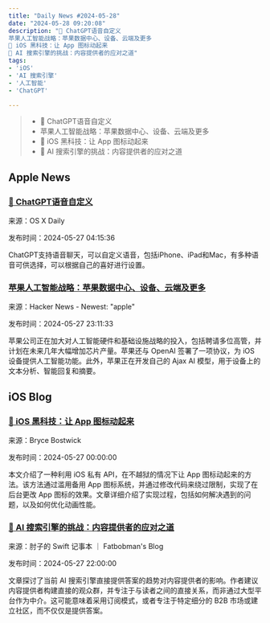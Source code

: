 ```yaml
---
title: "Daily News #2024-05-28"
date: "2024-05-28 09:20:08"
description: "🌟 ChatGPT语音自定义
苹果人工智能战略：苹果数据中心、设备、云端及更多
🌟 iOS 黑科技：让 App 图标动起来
🌟 AI 搜索引擎的挑战：内容提供者的应对之道"
tags: 
- 'iOS'
- 'AI 搜索引擎'
- '人工智能'
- 'ChatGPT'

---
```


> - 🌟 ChatGPT语音自定义
> - 苹果人工智能战略：苹果数据中心、设备、云端及更多
> - 🌟 iOS 黑科技：让 App 图标动起来
> - 🌟 AI 搜索引擎的挑战：内容提供者的应对之道

## Apple News

### [🌟 ChatGPT语音自定义](https://osxdaily.com/2024/05/26/how-to-change-the-voice-of-chatgpt-on-iphone-mac-ipad/)

来源：OS X Daily

发布时间：2024-05-27 04:15:36

ChatGPT支持语音聊天，可以自定义语音，包括iPhone、iPad和Mac，有多种语音可供选择，可以根据自己的喜好进行设置。

### [苹果人工智能战略：苹果数据中心、设备、云端及更多](https://www.semianalysis.com/p/apples-ai-strategy-apple-datacenters)

来源：Hacker News - Newest: "apple"

发布时间：2024-05-27 23:11:33

苹果公司正在加大对人工智能硬件和基础设施战略的投入，包括聘请多位高管，并计划在未来几年大幅增加芯片产量。苹果还与 OpenAI 签署了一项协议，为 iOS 设备提供人工智能功能。此外，苹果正在开发自己的 Ajax AI 模型，用于设备上的文本分析、智能回复和摘要。

## iOS Blog

### [🌟 iOS 黑科技：让 App 图标动起来](https://bryce.co/animated-app-icons/)

来源：Bryce Bostwick

发布时间：2024-05-27 00:00:00

本文介绍了一种利用 iOS 私有 API，在不越狱的情况下让 App 图标动起来的方法。该方法通过滥用备用 App 图标系统，并通过修改代码来绕过限制，实现了在后台更改 App 图标的效果。文章详细介绍了实现过程，包括如何解决遇到的问题，以及如何优化动画性能。

### [🌟 AI 搜索引擎的挑战：内容提供者的应对之道](https://fatbobman.com/zh/weekly/issue-033/)

来源：肘子的 Swift 记事本 ｜ Fatbobman's Blog

发布时间：2024-05-27 22:00:00

文章探讨了当前 AI 搜索引擎直接提供答案的趋势对内容提供者的影响。作者建议内容提供者构建直接的观众群，并专注于与读者之间的直接关系，而非通过大型平台作为中介。这可能意味着采用订阅模式，或者专注于特定细分的 B2B 市场或建立社区，而不仅仅是提供答案。
